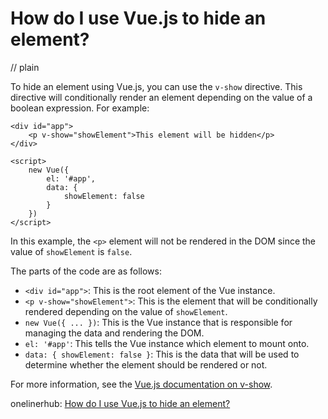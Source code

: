 # How do I use Vue.js to hide an element?
// plain

To hide an element using Vue.js, you can use the `v-show` directive. This directive will conditionally render an element depending on the value of a boolean expression. For example:

```
<div id="app">
    <p v-show="showElement">This element will be hidden</p>
</div>

<script>
    new Vue({
        el: '#app',
        data: {
            showElement: false
        }
    })
</script>
```

In this example, the `<p>` element will not be rendered in the DOM since the value of `showElement` is `false`.

The parts of the code are as follows:

- `<div id="app">`: This is the root element of the Vue instance.
- `<p v-show="showElement">`: This is the element that will be conditionally rendered depending on the value of `showElement`.
- `new Vue({ ... })`: This is the Vue instance that is responsible for managing the data and rendering the DOM.
- `el: '#app'`: This tells the Vue instance which element to mount onto.
- `data: { showElement: false }`: This is the data that will be used to determine whether the element should be rendered or not.

For more information, see the [Vue.js documentation on v-show](https://vuejs.org/v2/api/#v-show).

onelinerhub: [How do I use Vue.js to hide an element?](https://onelinerhub.com/vue.js/how-do-i-use-vue-js-to-hide-an-element)